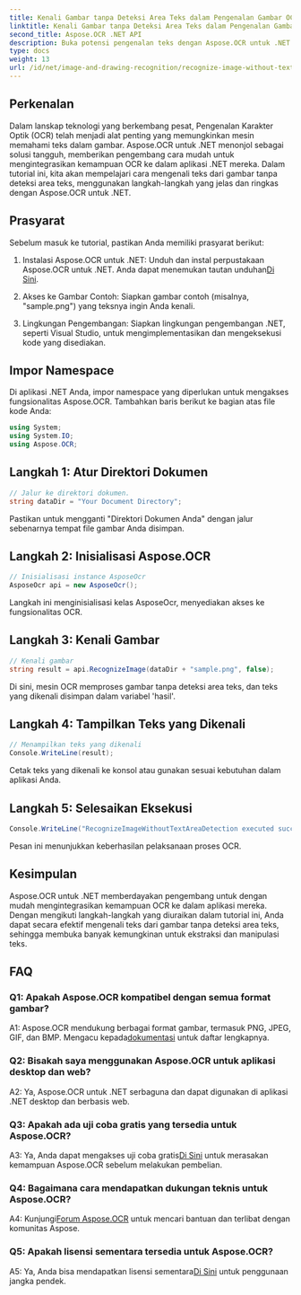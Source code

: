 ```yaml
---
title: Kenali Gambar tanpa Deteksi Area Teks dalam Pengenalan Gambar OCR
linktitle: Kenali Gambar tanpa Deteksi Area Teks dalam Pengenalan Gambar OCR
second_title: Aspose.OCR .NET API
description: Buka potensi pengenalan teks dengan Aspose.OCR untuk .NET. Kenali teks dari gambar dengan mudah.
type: docs
weight: 13
url: /id/net/image-and-drawing-recognition/recognize-image-without-text-area-detection/
---
```

## Perkenalan

Dalam lanskap teknologi yang berkembang pesat, Pengenalan Karakter Optik (OCR) telah menjadi alat penting yang memungkinkan mesin memahami teks dalam gambar. Aspose.OCR untuk .NET menonjol sebagai solusi tangguh, memberikan pengembang cara mudah untuk mengintegrasikan kemampuan OCR ke dalam aplikasi .NET mereka. Dalam tutorial ini, kita akan mempelajari cara mengenali teks dari gambar tanpa deteksi area teks, menggunakan langkah-langkah yang jelas dan ringkas dengan Aspose.OCR untuk .NET.

## Prasyarat

Sebelum masuk ke tutorial, pastikan Anda memiliki prasyarat berikut:

1.  Instalasi Aspose.OCR untuk .NET: Unduh dan instal perpustakaan Aspose.OCR untuk .NET. Anda dapat menemukan tautan unduhan[Di Sini](https://releases.aspose.com/ocr/net/).

2. Akses ke Gambar Contoh: Siapkan gambar contoh (misalnya, "sample.png") yang teksnya ingin Anda kenali.

3. Lingkungan Pengembangan: Siapkan lingkungan pengembangan .NET, seperti Visual Studio, untuk mengimplementasikan dan mengeksekusi kode yang disediakan.

## Impor Namespace

Di aplikasi .NET Anda, impor namespace yang diperlukan untuk mengakses fungsionalitas Aspose.OCR. Tambahkan baris berikut ke bagian atas file kode Anda:

```csharp
using System;
using System.IO;
using Aspose.OCR;
```

## Langkah 1: Atur Direktori Dokumen

```csharp
// Jalur ke direktori dokumen.
string dataDir = "Your Document Directory";
```

Pastikan untuk mengganti "Direktori Dokumen Anda" dengan jalur sebenarnya tempat file gambar Anda disimpan.

## Langkah 2: Inisialisasi Aspose.OCR

```csharp
// Inisialisasi instance AsposeOcr
AsposeOcr api = new AsposeOcr();
```

Langkah ini menginisialisasi kelas AsposeOcr, menyediakan akses ke fungsionalitas OCR.

## Langkah 3: Kenali Gambar

```csharp
// Kenali gambar
string result = api.RecognizeImage(dataDir + "sample.png", false);
```

Di sini, mesin OCR memproses gambar tanpa deteksi area teks, dan teks yang dikenali disimpan dalam variabel 'hasil'.

## Langkah 4: Tampilkan Teks yang Dikenali

```csharp
// Menampilkan teks yang dikenali
Console.WriteLine(result);
```

Cetak teks yang dikenali ke konsol atau gunakan sesuai kebutuhan dalam aplikasi Anda.

## Langkah 5: Selesaikan Eksekusi

```csharp
Console.WriteLine("RecognizeImageWithoutTextAreaDetection executed successfully");
```

Pesan ini menunjukkan keberhasilan pelaksanaan proses OCR.

## Kesimpulan

Aspose.OCR untuk .NET memberdayakan pengembang untuk dengan mudah mengintegrasikan kemampuan OCR ke dalam aplikasi mereka. Dengan mengikuti langkah-langkah yang diuraikan dalam tutorial ini, Anda dapat secara efektif mengenali teks dari gambar tanpa deteksi area teks, sehingga membuka banyak kemungkinan untuk ekstraksi dan manipulasi teks.

## FAQ

### Q1: Apakah Aspose.OCR kompatibel dengan semua format gambar?

 A1: Aspose.OCR mendukung berbagai format gambar, termasuk PNG, JPEG, GIF, dan BMP. Mengacu kepada[dokumentasi](https://reference.aspose.com/ocr/net/) untuk daftar lengkapnya.

### Q2: Bisakah saya menggunakan Aspose.OCR untuk aplikasi desktop dan web?

A2: Ya, Aspose.OCR untuk .NET serbaguna dan dapat digunakan di aplikasi .NET desktop dan berbasis web.

### Q3: Apakah ada uji coba gratis yang tersedia untuk Aspose.OCR?

 A3: Ya, Anda dapat mengakses uji coba gratis[Di Sini](https://releases.aspose.com/) untuk merasakan kemampuan Aspose.OCR sebelum melakukan pembelian.

### Q4: Bagaimana cara mendapatkan dukungan teknis untuk Aspose.OCR?

 A4: Kunjungi[Forum Aspose.OCR](https://forum.aspose.com/c/ocr/16) untuk mencari bantuan dan terlibat dengan komunitas Aspose.

### Q5: Apakah lisensi sementara tersedia untuk Aspose.OCR?

 A5: Ya, Anda bisa mendapatkan lisensi sementara[Di Sini](https://purchase.aspose.com/temporary-license/) untuk penggunaan jangka pendek.